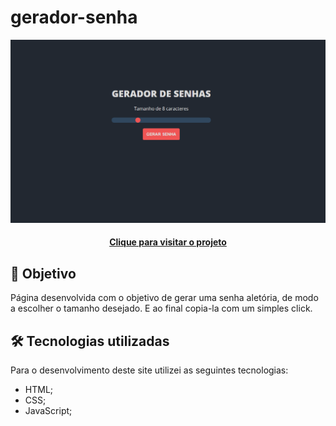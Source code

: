 # gerador-senha
![Resultado final do projeto](img/projeto-final.png)

<h4 align="center"><a href="https://gerador-senha-five.vercel.app/">Clique para visitar o projeto</a></h4>

## 🎯 Objetivo

Página desenvolvida com o objetivo de gerar uma senha aletória, de modo a escolher o tamanho desejado. E ao final copia-la com um simples click.


## 🛠️ Tecnologias utilizadas

Para o desenvolvimento deste site utilizei as seguintes tecnologias:

- HTML;
- CSS;
- JavaScript;

